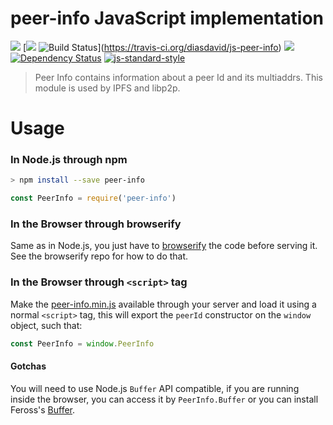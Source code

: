 peer-info JavaScript implementation
===================================

[![](https://img.shields.io/badge/made%20by-Protocol%20Labs-blue.svg?style=flat-square)](http://ipn.io) [[![](https://img.shields.io/badge/freenode-%23ipfs-blue.svg?style=flat-square)](http://webchat.freenode.net/?channels=%23ipfs)
![Build Status](https://travis-ci.org/diasdavid/js-peer-info.svg?style=flat-square)](https://travis-ci.org/diasdavid/js-peer-info) ![](https://img.shields.io/badge/coverage-%3F-yellow.svg?style=flat-square)
[![Dependency Status](https://david-dm.org/diasdavid/js-peer-info.svg?style=flat-square)](https://david-dm.org/diasdavid/js-peer-info) [![js-standard-style](https://img.shields.io/badge/code%20style-standard-brightgreen.svg?style=flat-square)](https://github.com/feross/standard)

> Peer Info contains information about a peer Id and its multiaddrs. This module is used by IPFS and libp2p.

# Usage

### In Node.js through npm

```bash
> npm install --save peer-info
```

```javascript
const PeerInfo = require('peer-info')
```

### In the Browser through browserify

Same as in Node.js, you just have to [browserify](https://github.com/substack/node-browserify) the code before serving it. See the browserify repo for how to do that.

### In the Browser through `<script>` tag

Make the [peer-info.min.js](/dist/peer-info.min.js) available through your server and load it using a normal `<script>` tag, this will export the `peerId` constructor on the `window` object, such that:

```JavaScript
const PeerInfo = window.PeerInfo
```

#### Gotchas

You will need to use Node.js `Buffer` API compatible, if you are running inside the browser, you can access it by `PeerInfo.Buffer` or you can install Feross's [Buffer](https://github.com/feross/buffer).

